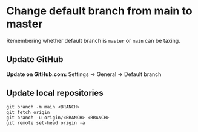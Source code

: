 # Change default branch  from main to master

Remembering whether default branch is `master` or `main` can be taxing.

## Update GitHub

**Update on GitHub.com:** Settings -> General -> Default branch

## Update local repositories

```shell
git branch -m main <BRANCH>
git fetch origin
git branch -u origin/<BRANCH> <BRANCH>
git remote set-head origin -a
```